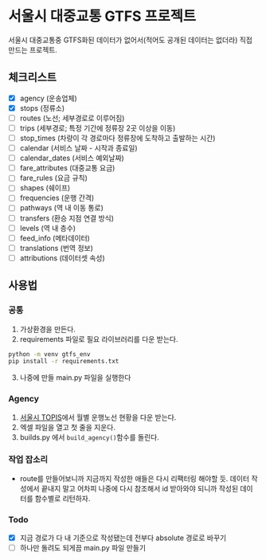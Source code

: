 # 서울시 대중교통 GTFS 프로젝트

서울시 대중교통중 GTFS화된 데이터가 없어서(적어도 공개된 데이터는 없더라) 직접 만드는 프로젝트.

## 체크리스트
- [x] agency (운송업체)
- [x] stops (정류소)
- [ ] routes (노선; 세부경로로 이루어짐)
- [ ] trips (세부경로; 특정 기간에 정류장 2곳 이상을 이동)
- [ ] stop_times (차량이 각 경로마다 정류장에 도착하고 출발하는 시간)
- [ ] calendar (서비스 날짜 - 시작과 종료일)
- [ ] calendar_dates (서비스 예외날짜)
- [ ] fare_attributes (대중교통 요금)
- [ ] fare_rules (요금 규칙)
- [ ] shapes (쉐이프)
- [ ] frequencies (운행 간격)
- [ ] pathways (역 내 이동 통로)
- [ ] transfers (환승 지점 연결 방식)
- [ ] levels (역 내 층수)
- [ ] feed_info (메타데이터)
- [ ] translations (번역 정보)
- [ ] attributions (데이터셋 속성)

## 사용법
### 공통
1. 가상환경을 만든다.
2. requirements 파일로 필요 라이브러리를 다운 받는다.
```bash
python -m venv gtfs_env
pip install -r requirements.txt
```
3. 나중에 만들 main.py 파일을 실행한다

### Agency
1. [서울시 TOPIS](https://topis.seoul.go.kr/refRoom/openRefRoom_3_1.do)에서 월별 운행노선 현황을 다운 받는다.
2. 엑셀 파일을 열고 첫 줄을 지운다.
3. builds.py 에서 `build_agency()`함수를 돌린다. 

### 작업 잡소리
* route를 만들어보니까 지금까지 작성한 애들은 다시 리팩터링 해야할 듯. 데이터 작성에서 끝내지 말고 어차피 나중에 다시 참조해서 id 받아와야 되니까 작성된 데이터를 함수별로 리턴하자.

### Todo
* [x] 지금 경로가 다 내 기준으로 작성됐는데 전부다 absolute 경로로 바꾸기
* [ ] 하나만 돌려도 되게끔 main.py 파일 만들기